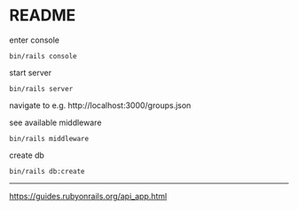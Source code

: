 # README

enter console
```
bin/rails console
```

start server
```
bin/rails server
```

navigate to e.g. http://localhost:3000/groups.json

see available middleware
```
bin/rails middleware
```

create db
```
bin/rails db:create
```

---

https://guides.rubyonrails.org/api_app.html
